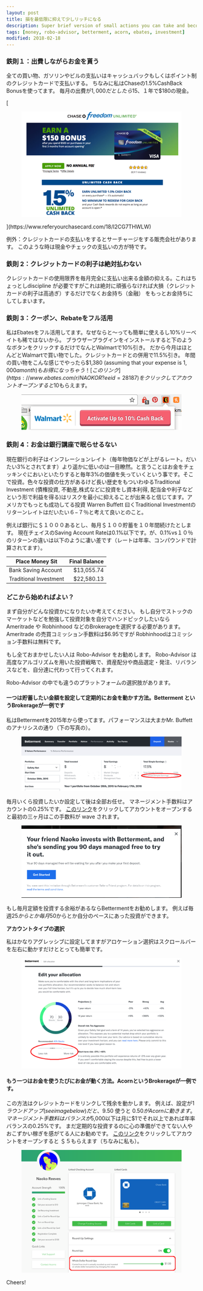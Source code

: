 ```yaml
---
layout: post
title: 損を最低限に抑えて少しリッチになる
description: Super brief version of small actions you can take and become richer
tags: [money, robo-advisor, betterment, acorn, ebates, investment]
modified: 2018-02-18
---
```


### 鉄則１：出費しながらお金を貰う

全ての買い物、ガソリンやビルの支払いはキャッシュバックもしくはポイント制のクレジットカードで支払いする。
ちなみに私はChaseの1.5%CashBack Bonusを使ってます。
毎月の出費が$1,000だとしたら$15、１年で$180の現金。

[<figure class="full">
	<img src="/images/2017-02-18/chase-cc.png" alt="">
</figure>](https://www.referyourchasecard.com/18/I2CG7THWLW)

例外：クレジットカードの支払いをするとサーチャージをする販売会社があります。
このような時は現金やチェックの支払いの方が特です。



### 鉄則 2：クレジットカードの利子は絶対払わない

クレジットカードの使用限界を毎月完全に支払い出来る金額の抑える。これはちょっとしdiscipline 
が必要ですがこれは絶対に頑張らなければ大損（クレジットカードの利子は高過ぎ）するだけでなくお金持ち（金融）
をもっとお金持ちにしてしまいます。

### 鉄則 3：クーポン、Rebateをフル活用


私はEbatesをフル活用してます。なぜならと〜っても簡単に使えるし10%リーベイトも稀ではないから。
ブラウザープラグインをインストールすると下のようなボタンをクリックするだけでなんとWalmartで10%引き。
だから今月はほとんどとWalmartで買い物でした。クレジットカードとの併用で11.5%引き。
年間の買い物をこんな感じでやったら$1,380 (assuming that your expense is $1,000 a month) もお得になっちゃう！
[このリンク](https://www.ebates.com/r/NAOKOR?eeid=28187)をクリックしてアカウントオープンすると$10もらえます。

<figure class="full">
	<img src="/images/2017-02-18/ebates.png" alt="">
</figure>


### 鉄則 4：お金は銀行講座で眠らせるない

現在銀行の利子はインフレーションレイト（毎年物価などが上がるレート。だいたい3%とされてます）より遥かに低いのは一目瞭然。と言うことはお金をチェッキンぐにおいといたりすると毎年3%の価値を失っていくという事です。そこで投資。色々な投資の仕方があるけど長い歴史をもついわゆるTraditional Investment (債権投資, 不動産,株式などに投資をし資本利得, 配当金や利子などという形で利益を得る)はリスクを最小に抑えることが出来ると信じてます。アメリカでもっとも成功してる投資 Warren Buffett 曰くTraditional Investmentのリターンレイトはだいたい６−７％と考えて良いとのこと。

例えば銀行に＄１０００あるとし、毎月＄１００貯蓄を１０年間続けたとします。
現在チェイスのSaving Account Rateは0.1%以下です。が、0.1%vs１０％のリターンの違いは以下のように凄い差です（レートは年率、コンパウンドで計算されてます）。

| Place Money Sit        | Final Balance |
| ---------------------- |--------------:|
| Bank Saving Account    |   $13,055.74  |
| Traditional Investment |   $22,580.13  |


### どこから始めればよい？

まず自分がどんな投資かになりたいか考えてください。
もし自分でストックのマーケットなどを勉強して投資対象を自分でハンドピックしたいなら
Ameritrade や Robhinhood などのBrokerageを選択する必要があります。
Ameritrade の売買コミッション手数料は$6.95ですが Robhinhoodはコミッション手数料は無料です。

もし全ておまかせしたい人は Robo-Advisor をお勧めします。
Robo-Advisor は高度なアルゴリズムを用いた投資戦略で、資産配分や商品選定・発注、リバランスなどを、自分達に代わって行ってくれます。
 
Robo-Advisor の中でも違うのプラットフォームの選択肢があります。

#### 一つは貯蓄したい金額を設定して定期的にお金を動かす方法。Betterment というBrokerageが一例です

私はBettermentを2015年から使ってます。パフォーマンスは大まかMr. Buffettのアナリシスの通り（下の写真の）。
<figure class="full">
	<img src="/images/2017-02-18/betterment-performance.png" alt="">
</figure>

毎月いくら投資したいか設定して後は全部お任せ。
マネージメント手数料はアカウントの0.25%です。
[このリンク](https://www.betterment.com/invite/naokoreeves)をクリックしてアカウントをオープンすると最初の三ヶ月はこの手数料が wave されます。
<figure class="full">
	<img src="/images/2017-02-18/betterment-invitation.png" alt="">
</figure>

もし毎月定額を投資する余裕があるならBettermentをお勧めします。
例えば毎週$25からとか毎月$50からとか自分のペースにあった投資ができます。

**アカウントタイプの選択**

私はかなりアグレッシブに設定してますがアロケーション選択はスクロールバーを左右に動かすだけととっても簡単です。
<figure class="full">
	<img src="/images/2017-02-18/betterment-allocation.png" alt="">
</figure>

#### もう一つはお金を使うたびにお金が動く方法。AcornというBrokerageが一例です。

この方法はクレジットカードをリンクして残余を動かします。
例えば、設定が$1ラウンドアップ(see image below)だと、$9.50 使うと $0.50 がAcornに動きます。
マネージメント手数料はバランスが$5,000以下は月に$1でそれ以上であれば年率バランスの0.25%です。
まだ定期的な投資するのに心の準備ができてない人やおこずかい稼ぎを感がてる人にお勧めです。
[このリンク](https://acorns.com/invite/DAYVYD)をクリックしてアカウントをオープンすると
＄５もらえます（ちなみに私も）。
<figure class="full">
	<img src="/images/2017-02-18/acorn.png" alt="">
</figure>



Cheers!
